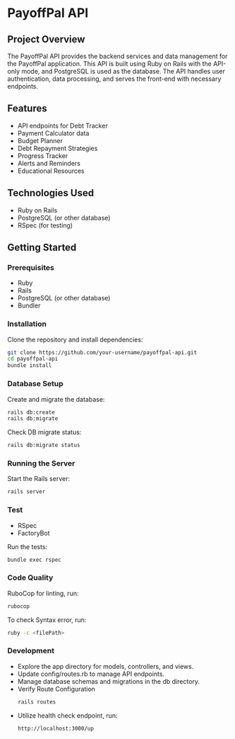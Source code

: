 # PayoffPal API

## Project Overview

The PayoffPal API provides the backend services and data management for the PayoffPal application. This API is built using Ruby on Rails with the API-only mode, and PostgreSQL is used as the database. The API handles user authentication, data processing, and serves the front-end with necessary endpoints.

## Features

- API endpoints for Debt Tracker
- Payment Calculator data
- Budget Planner
- Debt Repayment Strategies
- Progress Tracker
- Alerts and Reminders
- Educational Resources

## Technologies Used

- Ruby on Rails
- PostgreSQL (or other database)
- RSpec (for testing)

## Getting Started

### Prerequisites

- Ruby
- Rails
- PostgreSQL (or other database)
- Bundler

### Installation

Clone the repository and install dependencies:

```bash
git clone https://github.com/your-username/payoffpal-api.git
cd payoffpal-api
bundle install
```

### Database Setup

Create and migrate the database:

```bash
rails db:create
rails db:migrate
```

Check DB migrate status:

```bash
rails db:migrate status
```

### Running the Server

Start the Rails server:

```bash
rails server
```

### Test

- RSpec
- FactoryBot

Run the tests:

```bash
bundle exec rspec
```

### Code Quality

RuboCop for linting, run:

```bash
rubocop
```

To check Syntax error, run:

```bash
ruby -c <filePath>
```

### Development

- Explore the app directory for models, controllers, and views.
- Update config/routes.rb to manage API endpoints.
- Manage database schemas and migrations in the db directory.
- Verify Route Configuration
  ```bash
  rails routes
  ```
- Utilize health check endpoint, run:
  ```bash
  http://localhost:3000/up
  ```
